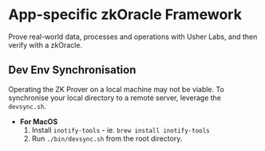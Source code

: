 # App-specific zkOracle Framework

Prove real-world data, processes and operations with Usher Labs, and then verify with a zkOracle.

## Dev Env Synchronisation

Operating the ZK Prover on a local machine may not be viable.
To synchronise your local directory to a remote server, leverage the `devsync.sh`.

- **For MacOS**
  1. Install `inotify-tools` - ie. `brew install inotify-tools`
  2. Run `./bin/devsync.sh` from the root directory.